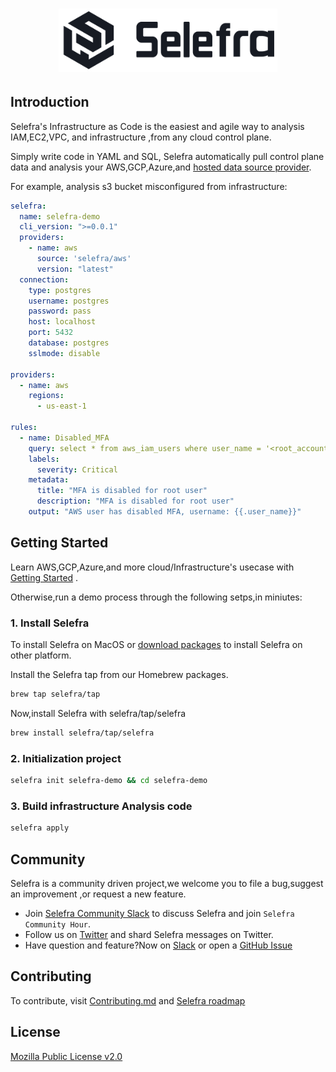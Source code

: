 <h1 align="center">
    <a href="https://www.selefra.io" title="Selefra - Infrastructure as Code for Infrastructure Analysis.">
        <img src=".github/images/logo.png" width="350">
    </a>
</h1>

## Introduction

Selefra's Infrastructure as Code is the easiest and agile way to analysis IAM,EC2,VPC, and infrastructure ,from any cloud control plane.

Simply write code in  YAML and SQL, Selefra automatically  pull control plane data and analysis your AWS,GCP,Azure,and [hosted data source provider](https://github.com/selefra/selefra-provider-sdk/).

For example, analysis  s3 bucket misconfigured from infrastructure:

```yaml
selefra:
  name: selefra-demo
  cli_version: ">=0.0.1"
  providers:
    - name: aws
      source: 'selefra/aws'
      version: "latest"
  connection:
    type: postgres
    username: postgres
    password: pass
    host: localhost
    port: 5432
    database: postgres
    sslmode: disable

providers:
  - name: aws
    regions:
      - us-east-1
      
rules:
  - name: Disabled_MFA
    query: select * from aws_iam_users where user_name = '<root_account>' and mfa_active = 'f'
    labels:
      severity: Critical
    metadata:
      title: "MFA is disabled for root user"
      description: "MFA is disabled for root user"
    output: "AWS user has disabled MFA, username: {{.user_name}}"
```

## Getting Started

    

Learn AWS,GCP,Azure,and more cloud/Infrastructure's usecase with [Getting Started](https://selefra.io/docs/gettingstared) .

Otherwise,run a demo process through the following setps,in miniutes:

### 1. Install Selefra

To install Selefra on MacOS or [download packages](https://github.com/selefra/selefra/releases)  to install Selefra on other platform.

Install the Selefra tap from our Homebrew packages.

```bash
brew tap selefra/tap
```

Now,install Selefra with selefra/tap/selefra

```bash
brew install selefra/tap/selefra
```

### 2. Initialization project

```bash
selefra init selefra-demo && cd selefra-demo
```

### 3. Build infrastructure Analysis code

```bash
selefra apply 
```



## Community

Selefra is a community driven project,we welcome you to file a bug,suggest an improvement ,or request a new feature.

-  Join [Selefra Community Slack](https://selefra.slack.com) to discuss Selefra and join `Selefra Community Hour`.
-  Follow us on [Twitter](https://twitter.com/SelefraCorp) and shard Selefra messages on Twitter.
-  Have question and feature?Now on [Slack](https://selefra.slack.com) or open a [GitHub Issue](https://github.com/selefra/selefra/issues/new/choose)


## Contributing

To contribute, visit [Contributing.md](https://github.com/selefra/selefra/blob/main/CONTRIBUTING.md) and [Selefra roadmap](https://github.com/orgs/selefra/projects/1)


## License

[Mozilla Public License v2.0](https://github.com/selefra/selefra/blob/main/LICENSE)
